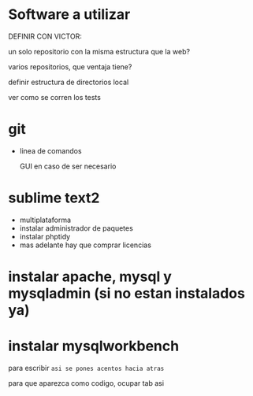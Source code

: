 Software a utilizar
=======

DEFINIR CON VICTOR:

un solo repositorio con la misma estructura que la web?

varios repositorios, que ventaja tiene?

definir estructura de directorios local

ver como se corren los tests

# git
- linea de comandos

	GUI en caso de ser necesario

# sublime text2
- multiplataforma
- instalar administrador de paquetes
- instalar phptidy
- mas adelante hay que comprar licencias

# instalar apache, mysql y mysqladmin (si no estan instalados ya)

# instalar mysqlworkbench

para escribir `asi se pones acentos hacia atras`

para que aparezca como codigo, ocupar tab
	asi

